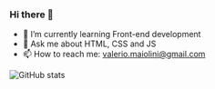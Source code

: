 ### Hi there 👋

- 🌱 I’m currently learning Front-end development
- 💬 Ask me about HTML, CSS and JS
- 📫 How to reach me: valerio.maiolini@gmail.com

![GitHub stats](https://github-readme-stats.vercel.app/api?username=val-mai&hide=prs,contribs&count_private=true)
